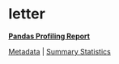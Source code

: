 # letter

[**Pandas Profiling Report**](https://epistasislab.github.io/pmlb/profile/letter.html)

[Metadata](metadata.yaml) | [Summary Statistics](summary_stats.tsv)

